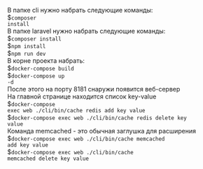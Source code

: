 В папке cli нужно набрать следующие команды:<br>
$<code>composer install</code><br>
В папке laravel нужно набрать следующие команды:<br>
$<code>composer install</code><br>
$<code>npm install</code><br>
$<code>npm run dev</code><br>
В корне проекта набрать:<br>
$<code>docker-compose build</code><br>
$<code>docker-compose up -d</code><br>
После этого на порту 8181 снаружи появится веб-сервер<br>
На главной странице находится список key-value<br>
$<code>docker-compose exec web ./cli/bin/cache redis add key value</code><br>
$<code>docker-compose exec web ./cli/bin/cache redis delete key value</code><br>
Команда memcached - это обычная заглушка для расширения<br>
$<code>docker-compose exec web ./cli/bin/cache memcached add key value</code><br>
$<code>docker-compose exec web ./cli/bin/cache memcached delete key value</code><br>
